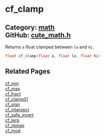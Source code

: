 [](../header.md ':include')

# cf_clamp

Category: [math](/api_reference?id=math)  
GitHub: [cute_math.h](https://github.com/RandyGaul/cute_framework/blob/master/include/cute_math.h)  
---

Returns `a` float clamped between `lo` and `hi`.

```cpp
float cf_clamp(float a, float lo, float hi)
```

## Related Pages

[cf_min](/math/cf_min.md)  
[cf_max](/math/cf_max.md)  
[cf_fract](/math/cf_fract.md)  
[cf_clamp01](/math/cf_clamp01.md)  
[cf_sign](/math/cf_sign.md)  
[cf_intersect](/math/cf_intersect.md)  
[cf_safe_invert](/math/cf_safe_invert.md)  
[cf_lerp](/math/cf_lerp.md)  
[cf_remap](/math/cf_remap.md)  
[cf_mod](/math/cf_mod.md)  
